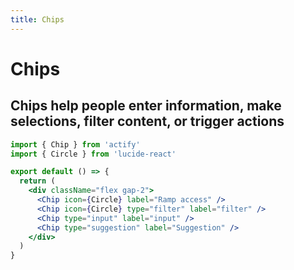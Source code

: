 ```yaml
---
title: Chips
---
```


# Chips

## Chips help people enter information, make selections, filter content, or trigger actions

```jsx
import { Chip } from 'actify'
import { Circle } from 'lucide-react'

export default () => {
  return (
    <div className="flex gap-2">
      <Chip icon={Circle} label="Ramp access" />
      <Chip icon={Circle} type="filter" label="filter" />
      <Chip type="input" label="input" />
      <Chip type="suggestion" label="Suggestion" />
    </div>
  )
}
```
